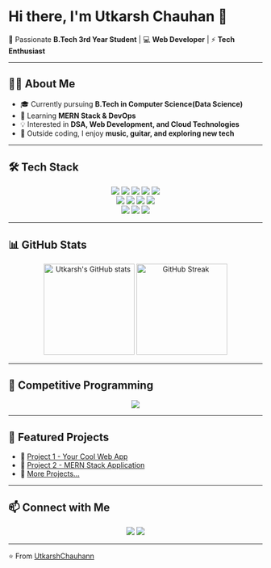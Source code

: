 # Hi there, I'm Utkarsh Chauhan 👋

🚀 Passionate **B.Tech 3rd Year Student** | 💻 **Web Developer** | ⚡ **Tech Enthusiast**

---

## 👨‍💻 About Me
- 🎓 Currently pursuing **B.Tech in Computer Science(Data Science)**  
- 🌱 Learning **MERN Stack & DevOps**  
- 💡 Interested in **DSA, Web Development, and Cloud Technologies**  
- 🎸 Outside coding, I enjoy **music, guitar, and exploring new tech**  

---

## 🛠️ Tech Stack
<p align="center">
  <!-- Languages -->
  <img src="https://img.shields.io/badge/Java-ED8B00?style=for-the-badge&logo=openjdk&logoColor=white"/>
  <img src="https://img.shields.io/badge/Python-3776AB?style=for-the-badge&logo=python&logoColor=white"/>
  <img src="https://img.shields.io/badge/JavaScript-F7DF1E?style=for-the-badge&logo=javascript&logoColor=black"/>
  <img src="https://img.shields.io/badge/HTML5-E34F26?style=for-the-badge&logo=html5&logoColor=white"/>
  <img src="https://img.shields.io/badge/CSS3-1572B6?style=for-the-badge&logo=css3&logoColor=white"/>
  <br/>
  <!-- Frameworks -->
  <img src="https://img.shields.io/badge/React-20232A?style=for-the-badge&logo=react&logoColor=61DAFB"/>
  <img src="https://img.shields.io/badge/Node.js-43853D?style=for-the-badge&logo=node.js&logoColor=white"/>
  <img src="https://img.shields.io/badge/Express.js-404D59?style=for-the-badge"/>
  <img src="https://img.shields.io/badge/MongoDB-4EA94B?style=for-the-badge&logo=mongodb&logoColor=white"/>
  <br/>
  <!-- Tools -->
  <img src="https://img.shields.io/badge/Git-F05032?style=for-the-badge&logo=git&logoColor=white"/>
  <img src="https://img.shields.io/badge/GitHub-181717?style=for-the-badge&logo=github&logoColor=white"/>
  <img src="https://img.shields.io/badge/AWS-FF9900?style=for-the-badge&logo=amazonaws&logoColor=white"/>
</p>

---

## 📊 GitHub Stats
<p align="center">
  <img src="https://github-readme-stats.vercel.app/api?username=UtkarshChauhann&show_icons=true&theme=radical" alt="Utkarsh's GitHub stats" height="180"/>
  <img src="https://github-readme-streak-stats.herokuapp.com/?user=UtkarshChauhann&theme=radical" alt="GitHub Streak" height="180"/>
</p>

---

## 🚀 Competitive Programming
<p align="center">
  <img src="https://leetcard.jacoblin.cool/UtkarshChauhann?theme=dark&font=Karma&ext=activity"/>
</p>

---

## 🌟 Featured Projects
- 📌 [Project 1 - Your Cool Web App](https://github.com/UtkarshChauhann/Project1)  
- 📌 [Project 2 - MERN Stack Application](https://github.com/UtkarshChauhann/Project2)  
- 📌 [More Projects...](https://github.com/UtkarshChauhann?tab=repositories)  

---

## 📫 Connect with Me
<p align="center">
  <a href="mailto:utkarshchauhan27800@gmail.com"><img src="https://img.shields.io/badge/Gmail-D14836?style=for-the-badge&logo=gmail&logoColor=white"/></a>
  <a href="https://www.linkedin.com/in/utkarsh-chauhan-a63638272"><img src="https://img.shields.io/badge/LinkedIn-0077B5?style=for-the-badge&logo=linkedin&logoColor=white"/></a>
</p>

---

⭐ From [UtkarshChauhann](https://github.com/UtkarshChauhann)
